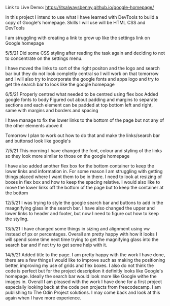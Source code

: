 Link to Live Demo:
https://itsalwaysbenny.github.io/google-homepage/

In this project I intend to use what I have learned with DevTools to build a copy of Google's homepage. Skills I will use will be HTML CSS and DevTools

I am struggling with creating a link to grow up like the settings link on Google homepage

5/5/21
Did some CSS styling after reading the task again and deciding to not to concentrate on the settings menu.

I have moved the links to sort of the right positon and the logo and search bar but they do not look completly central so I will work on that tomorrow and I will also try to incorporate the google fonts and apps logo and try to get the search bar to look like the google homepage

6/5/21
Properly centred what needed to be centred using flex box
Added google fonts to body
Figured out about padding and margins to separate sections and each element can be padded at top bottom left and right, same with margins and borders and spacing

I have manage to fix the lower links to the bottom of the page but not any of the other elements above it

Tomorrow I plan to work out how to do that and make the links/search bar and buttonsd look like google's

7/5/21
This morning I have changed the font, colour and styling of the links so they look more similar to those on the google homepage

I have also added another flex box for the bottom container to keep the lower links and information in. For some reason I am struggling with getting things placed where I want them to be in there.
I need to look at resizing of boxes in flex box and how to keep the spacing relative. I would also like to move the lower links off the bottom of the page but to keep the container at the bottom

12/5/21
I was trying to style the google search bar and buttons to add in the maagnifying glass in the search bar. I have also changed the upper and lower links to header and footer, but now I need to figure out how to keep the styling.

13/5/21
I have changed some things in sizing and alignment using vw instead of px or percentages.
Overall  am pretty happy with how it looks I will spend some time next time trying to get the magnifying glass into the search bar and if not try to get some help with it.

14/5/21
Added title to the page. I am pretty happy with the work I have done, there are a few things I would like to improve such as making the positioning better, improving my use of grids and flex boxes. I also do not think the code is perfect but for the project description it definitly looks like Google's homepage. Ideally the search bar would look more like Google withe the images in. Overall I am pleased with the work I have done for a first project especially looking back at the code pen projects from freecodecamp. I am publishing to The Odin Project solutions. I may come back and look at this again when I have more experience.